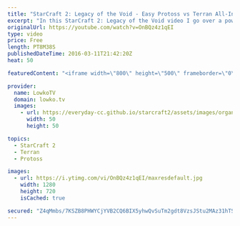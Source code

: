 ```yaml
---
title: "StarCraft 2: Legacy of the Void - Easy Protoss vs Terran All-In Build Order! (Protoss Guide)"
excerpt: "In this StarCraft 2: Legacy of the Void video I go over a powerful all-in that is easy to execute for Protoss players. This Protoss versus Terran all-in strategy focuses on getting a mass of Adepts, which usually can be used to overwhelm your opponent. By pushing out right when multiple upgrades finish"
originalUrl: https://youtube.com/watch?v=OnBQz4z1qEI
type: video
price: Free
length: PT8M38S
publishedDateTime: 2016-03-11T21:42:20Z
heat: 50

featuredContent: "<iframe width=\"800\" height=\"500\" frameborder=\"0\" src=\"https://www.youtube.com/embed/OnBQz4z1qEI\" allow=\"accelerometer; autoplay; encrypted-media; gyroscope; picture-in-picture\" allowfullscreen></iframe>"

provider:
  name: LowkoTV
  domain: lowko.tv
  images:
    - url: https://everyday-cc.github.io/starcraft2/assets/images/organizations/lowko.tv-50x50.jpg
      width: 50
      height: 50

topics:
  - StarCraft 2
  - Terran
  - Protoss

images:
  - url: https://i.ytimg.com/vi/OnBQz4z1qEI/maxresdefault.jpg
    width: 1280
    height: 720
    isCached: true

secured: "Z4qMmbs/7KSZB8PHWYCjYVB2CQ6BIX5yhwQvSuTm2gdt8VzsJStu2MAz31hTSQeCuyC4u11v0Ldcs4QXX7j/VZwom2SD9Amtvr9S4mgvvU339lhOQ5bsOsBGfZ6FqM+2iii1T/79ayyy7VpYhq5KTwkM44ImRGaHUpSm7v5HB96cyacj32qvE96ofqp7WGg4NWNAtlBHfJCGNRhTrQ6WBk+Veix4ziNCV87yKMPnkaQk3I1iGbHMsyW69GJSUnfgUlgvgZplDyPi7OI3i09eLygDXD9R64LqLszdnZXTnNmDi9BNCnr6hajlNFnTT1wwN/TtQUVOPs1N5CuyJucjyfPUCIzjcB39Ind97Kl/LwrYF23uCoa8imN/apGWQjDrvcYT+OHcO4X+Qkr8hH4cLy2rJVut2c+c2r+UGCgfy2I=;BquMTQsQM7/5uxDxLhhT6w=="
---
```


